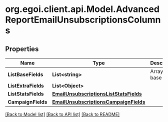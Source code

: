 # org.egoi.client.api.Model.AdvancedReportEmailUnsubscriptionsColumns
## Properties

Name | Type | Description | Notes
------------ | ------------- | ------------- | -------------
**ListBaseFields** | **List&lt;string&gt;** | Array of base fields | 
**ListExtraFields** | **List&lt;Object&gt;** |  | 
**ListStatsFields** | [**EmailUnsubscriptionsListStatsFields**](EmailUnsubscriptionsListStatsFields.md) |  | 
**CampaignFields** | [**EmailUnsubscriptionsCampaignFields**](EmailUnsubscriptionsCampaignFields.md) |  | 

[[Back to Model list]](../README.md#documentation-for-models) [[Back to API list]](../README.md#documentation-for-api-endpoints) [[Back to README]](../README.md)

